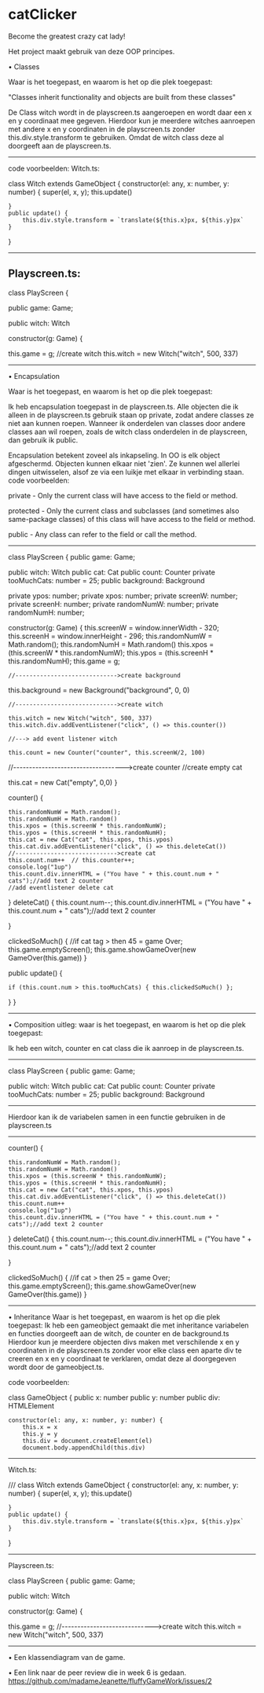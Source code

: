 # catClicker
Become the greatest crazy cat lady!

Het project maakt gebruik van deze OOP principes.

• Classes

Waar is het toegepast, en waarom is het op die plek toegepast:

"Classes inherit functionality and objects are built from these classes"

De Class witch wordt in de playscreen.ts aangeroepen en wordt daar een x en y coordinaat mee gegeven.
Hierdoor kun je meerdere witches aanroepen met andere x en y coordinaten in de playscreen.ts zonder this.div.style.transform te gebruiken. Omdat de witch class deze al doorgeeft aan de playscreen.ts.

------------------------------------------------------------------------------------------------------------------------------------
code voorbeelden: Witch.ts:

class Witch extends GameObject {
    constructor(el: any, x: number, y: number) {
        super(el, x, y);
        this.update()

    }
    public update() {
        this.div.style.transform = `translate(${this.x}px, ${this.y}px`
    }
}

------------------------------------------------------------------------------------------------------------------------------------
Playscreen.ts:
------------------------------------------------------------------------------------------------------------------------------------

class PlayScreen {

  public game: Game;

  public witch: Witch
 
  constructor(g: Game) {

  this.game = g;
  //create witch
  this.witch = new Witch("witch", 500, 337)
 
------------------------------------------------------------------------------------------------------------------------------------

• Encapsulation

Waar is het toegepast, en waarom is het op die plek toegepast:

Ik heb encapsulation toegepast in de playscreen.ts. Alle objecten die ik alleen in de playscreen.ts gebruik staan op private, zodat andere classes ze niet aan kunnen roepen. Wanneer ik onderdelen van classes door andere classes aan wil roepen, zoals de witch class onderdelen in de playscreen, dan gebruik ik public.

Encapsulation betekent zoveel als inkapseling. In OO is elk object afgeschermd. Objecten kunnen elkaar niet 'zien'. Ze kunnen wel allerlei dingen uitwisselen, alsof ze via een luikje met elkaar in verbinding staan.
code voorbeelden:

private - Only the current class will have access to the field or method.

protected - Only the current class and subclasses (and sometimes also same-package classes) of this class will have access to the field or method.

public - Any class can refer to the field or call the method.

------------------------------------------------------------------------------------------------------------------------------------
class PlayScreen {
  public game: Game;

  public witch: Witch
  public cat: Cat
  public count: Counter
  private tooMuchCats: number = 25;
  public background: Background


  private ypos: number;
  private xpos: number;
  private screenW: number;
  private screenH: number;
  private randomNumW: number;
  private randomNumH: number;


  constructor(g: Game) {
    this.screenW = window.innerWidth - 320;
    this.screenH = window.innerHeight - 296;
    this.randomNumW = Math.random();
    this.randomNumH = Math.random()
    this.xpos = (this.screenW * this.randomNumW);
    this.ypos = (this.screenH * this.randomNumH);
    this.game = g;

    //----------------------------->create background
   
   this.background = new Background("background", 0, 0)

    //----------------------------->create witch
    
    this.witch = new Witch("witch", 500, 337)
    this.witch.div.addEventListener("click", () => this.counter())
    
    //---> add event listener witch

    this.count = new Counter("counter", this.screenW/2, 100)
   
   //----------------------------------->create counter
   //create empty cat
  
  this.cat = new Cat("empty", 0,0)
  }

  counter() {

    this.randomNumW = Math.random();
    this.randomNumH = Math.random()
    this.xpos = (this.screenW * this.randomNumW);
    this.ypos = (this.screenH * this.randomNumH);
    this.cat = new Cat("cat", this.xpos, this.ypos)
    this.cat.div.addEventListener("click", () => this.deleteCat())
    //----------------------------->create cat
    this.count.num++  // this.counter++; 
    console.log("1up")
    this.count.div.innerHTML = ("You have " + this.count.num + " cats");//add text 2 counter
    //add eventlistener delete cat


  }
  deleteCat() {
    this.count.num--;
    this.count.div.innerHTML = ("You have " + this.count.num + " cats");//add text 2 counter
   
  }

  clickedSoMuch() {  //if cat tag > then 45 = game Over;
    this.game.emptyScreen();
    this.game.showGameOver(new GameOver(this.game))
  }

  public update() {
   
    if (this.count.num > this.tooMuchCats) { this.clickedSoMuch() };


  }
}

------------------------------------------------------------------------------------------------------------------------------------
• Composition 
uitleg: waar is het toegepast, en waarom is het op die plek toegepast:

Ik heb een witch, counter en cat class die ik aanroep in de playscreen.ts. 

------------------------------------------------------------------------------------------------------------------------------------
class PlayScreen {
  public game: Game;

  public witch: Witch
  public cat: Cat
  public count: Counter
  private tooMuchCats: number = 25;
  public background: Background
  
  
------------------------------------------------------------------------------------------------------------------------------------
Hierdoor kan ik de variabelen samen in een functie gebruiken in de playscreen.ts

------------------------------------------------------------------------------------------------------------------------------------


counter() {

    this.randomNumW = Math.random();
    this.randomNumH = Math.random()
    this.xpos = (this.screenW * this.randomNumW);
    this.ypos = (this.screenH * this.randomNumH);
    this.cat = new Cat("cat", this.xpos, this.ypos)
    this.cat.div.addEventListener("click", () => this.deleteCat())  
    this.count.num++   
    console.log("1up")
    this.count.div.innerHTML = ("You have " + this.count.num + " cats");//add text 2 counter

  }
  deleteCat() {
    this.count.num--;
    this.count.div.innerHTML = ("You have " + this.count.num + " cats");//add text 2 counter
   
  }

  clickedSoMuch() {  //if cat  > then 25 = game Over;
    this.game.emptyScreen();
    this.game.showGameOver(new GameOver(this.game))
  }
  
------------------------------------------------------------------------------------------------------------------------------------
• Inheritance 
Waar is het toegepast, en waarom is het op die plek toegepast:
Ik heb een gameobject gemaakt die met inheritance  variabelen en functies doorgeeft aan de witch, de counter en de background.ts
Hierdoor kun je meerdere objecten divs maken met verschilende x en y coordinaten in de playscreen.ts zonder voor elke class een aparte div te creeren en x en y coordinaat te verklaren, omdat deze al doorgegeven wordt door de gameobject.ts.

code voorbeelden:

class GameObject {
    public x: number
    public y: number
    public div: HTMLElement


    constructor(el: any, x: number, y: number) {
        this.x = x
        this.y = y
        this.div = document.createElement(el)
        document.body.appendChild(this.div)
        
------------------------------------------------------------------------------------------------------------------------------------
Witch.ts:

///<reference path="gameobjects.ts"/>
class Witch extends GameObject {
    constructor(el: any, x: number, y: number) {
        super(el, x, y);
        this.update()

    }
    public update() {
        this.div.style.transform = `translate(${this.x}px, ${this.y}px`
    }
}

------------------------------------------------------------------------------------------------------------------------------------
Playscreen.ts:

class PlayScreen {
  public game: Game;

  public witch: Witch
 
  constructor(g: Game) {

  this.game = g;
  //----------------------------->create witch
  this.witch = new Witch("witch", 500, 337)
 
------------------------------------------------------------------------------------------------------------------------------------

 • Een klassendiagram van de game.
 
 • Een link naar de peer review die in week 6 is gedaan. 
 https://github.com/madameJeanette/fluffyGameWork/issues/2
 
